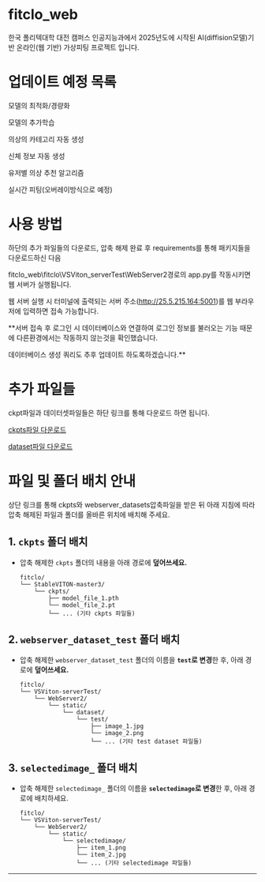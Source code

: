 # fitclo_web 
한국 폴리텍대학 대전 캠퍼스 인공지능과에서 2025년도에 시작된 AI(diffision모델)기반 온라인(웹 기반) 가상피팅 프로젝트 입니다.


# 업데이트 예정 목록

모델의 최적화/경량화

모델의 추가학습 

의상의 카테고리 자동 생성

신체 정보 자동 생성

유저별 의상 추천 알고리즘

실시간 피팅(오버레이방식으로 예정)



# 사용 방법
하단의 추가 파일들의 다운로드, 압축 해제 완료 후 requirements를 통해 패키지들을 다운로드하신 다음

fitclo_web\fitclo\VSViton_serverTest\WebServer2경로의 app.py를 작동시키면 웹 서버가 실행됩니다.

웹 서버 실행 시 터미널에 출력되는 서버 주소(http://25.5.215.164:5001)를 웹 부라우저에 입력하면 접속 가능합니다.

**서버 접속 후 로그인 시 데이터베이스와 연결하여 로그인 정보를 불러오는 기능 때문에 다른환경에서는 작동하지 않는것을 확인했습니다.

데이터베이스 생성 쿼리도 추후 업데이트 하도록하겠습니다.**




# 추가 파일들

ckpt파일과 데이터셋파일들은 하단 링크를 통해 다운로드 하면 됩니다.

[ckpts파일 다운로드](https://drive.google.com/file/d/1cIRS4SfAXGBGQwVyEUSKfmQ1jskQGrLp/view?usp=sharing)

[dataset파일 다운로드](https://drive.google.com/file/d/1o_SN2t765aiIwe115Pe8dzE8zAhknIvi/view?usp=sharing)



# 파일 및 폴더 배치 안내
상단 링크를 통해  ckpts와 webserver_datasets압축파일을 받은 뒤 
아래 지침에 따라 압축 해제된 파일과 폴더를 올바른 위치에 배치해 주세요.

## 1. `ckpts` 폴더 배치

* 압축 해제한 `ckpts` 폴더의 내용을 아래 경로에 **덮어쓰세요.**
    ```
    fitclo/
    └── StableVITON-master3/
        └── ckpts/
            ├── model_file_1.pth
            └── model_file_2.pt
            └── ... (기타 ckpts 파일들)
    ```

## 2. `webserver_dataset_test` 폴더 배치

* 압축 해제한 `webserver_dataset_test` 폴더의 이름을 **`test`로 변경**한 후, 아래 경로에 **덮어쓰세요.**
    ```
    fitclo/
    └── VSViton-serverTest/
        └── WebServer2/
            └── static/
                └── dataset/
                    └── test/
                        ├── image_1.jpg
                        └── image_2.png
                        └── ... (기타 test dataset 파일들)
    ```

## 3. `selectedimage_` 폴더 배치

* 압축 해제한 `selectedimage_` 폴더의 이름을 **`selectedimage`로 변경**한 후, 아래 경로에 배치하세요.
    ```
    fitclo/
    └── VSViton-serverTest/
        └── WebServer2/
            └── static/
                └── selectedimage/
                    ├── item_1.png
                    └── item_2.jpg
                    └── ... (기타 selectedimage 파일들)
    ```




    

---
